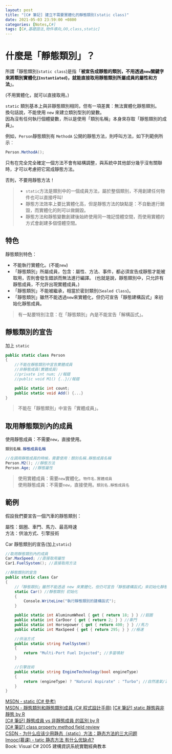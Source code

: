 ```yaml
---
layout: post
title: "[C# 筆記] 建立不需要實體化的靜態類別(static class)"
date: 2021-05-03 23:59:00 +0800
categories: [Notes,C#]
tags: [C#,基礎語法,物件導向,OO,class,static]
---
```


# 什麼是「靜態類別」？

所謂「靜態類別(`static class`)是指「**被宣告成靜態的類別，不用透過`new`關鍵字來將類別實體化(`Instantiated`)，就能直接取用靜態類別所屬成員的屬性和方法**」。     

(不用實體化，就可以直接取用。)     

`static` 類別基本上與非靜態類別相同，但有一項差異︰無法實體化靜態類別。      
換句話說，不能使用 `new` 來建立類別型別的變數。         
因為沒有任何執行個體變數，所以是使用「類別名稱」本身來存取「靜態類別的成員」。      


例如，`Person`靜態類別有 `MethodA` 公開的靜態方法，則呼叫方法，如下列範例所示︰

```c#
Person.MethodA();
```

只有在完全完全確定一個方法不會有結構調整，與系統中其他部分幾乎沒有關聯時，才可以考慮把它寫成靜態方法。

否則，不要用靜態方法！

> - `static`方法是類別中的一個成員方法，屬於整個類別，不用創建任何物件也可以直接呼叫!         
> - 靜態方法效率上要比實體化高，但是靜態方法的缺點是：不自動進行銷毀，而實體化的則可以做銷毀。        
> - 靜態方法和靜態變數創建後始終使用同一塊記憶體空間，而使用實體的方式會創建多個憶體空間。  

## 特色

靜態類別特色：      

- 不能執行實體化。(不能`new`) 
- 「靜態類別」所屬成員，包含：屬性、方法、事件，都必須宣告成靜態才能被取用，否則會發生錯誤而無法進行編譯。
(也就是說，靜態類別中，只允許有靜態成員，不允許出現實體成員。)  
- 「靜態類別」不能被繼承，相當於密封類別(`Sealed Class`)。
- 「靜態類別」雖然不能透過`new`來實體化，但仍可宣告「靜態建構函式」來初始化靜態成員。

> 有一點要特別注意：在「靜態類別」內是不能宣告「解構函式」。


## 靜態類別的宣告

加上 `static`

```c#
public static class Person
{
    //不能在靜態類別中宣告實體成員
    //非靜態成員(實體成員)
    //private int num; //報錯
    //public void M1() {..}//報錯

    public static int count;
    public static void Add() {...}
}
```

> 不能在「靜態類別」中宣告「實體成員」。


## 取用靜態類別內的成員

使用靜態成員：不需要`new`，直接使用。

```c#
類別名稱.靜態成員名稱
```

```c#
//在調用靜態成員的時候，需要使用：類別名稱.靜態成員名稱
Person.M2(); //靜態方法
Person.Age; //靜態屬性
```

> 使用實體成員：需要`new`實體化。`物件名.實體成員`      
> 使用靜態成員：不需要`new`，直接使用。`類別名.靜態成員名`


## 範例

假設我們要宣告一個汽車的靜態類別：      

屬性：鋁圈、車門、馬力、最高時速        
方法：供油方式、引擎技術        

Car 靜態類別的宣告(加上`static`)

```c#
//取用靜態類別內的成員
Car.MaxSpeed; //直接取用屬性
Car1.FuelSystem(); //直接取用方法

//靜態類別的宣告
public static class Car
{
    //「靜態類別」雖然不能透過 new 來實體化，但仍可宣告「靜態建構函式」來初始化靜態成員
    static Car() //靜態類別 初始化
    {
        Console.WriteLine("執行靜態類別的建構函式");
    }

    public static int AluminumWheel { get { return 18; } } //鋁圈
    public static int CarDoor { get { return 2; } } //車門
    public static int Horsepower { get { return 400; } } //馬力
    public static int MaxSpeed { get { return 295; } } //極速

    //供油方式
    public static string FuelSystem()
    {
        return "Multi-Port Fuel Injected"; //多當噴射
    }

    //引擎技術
    public static string EngineTechnology(bool engineType)
    {
        return (engineType) ? "Natural Aspirate" : "Turbo"; //自然進氣/渦輪增壓
    }
}
```

[MSDN - static (C# 參考)](https://learn.microsoft.com/zh-tw/dotnet/csharp/language-reference/keywords/static)      
[MSDN - 靜態類別和靜態類別成員 (C# 程式設計手冊)](https://learn.microsoft.com/zh-tw/dotnet/csharp/programming-guide/classes-and-structs/static-classes-and-static-class-members)
[[C# 筆記] static 靜態與非靜態  by R](https://riivalin.github.io/posts/2011/01/static/)     
[[C# 筆記] 靜態成員 vs 非靜態成員 的區別  by R](https://riivalin.github.io/posts/2017/02/the-difference-between-static-members-and-non-static-members/)     
[[C# 筆記] class property method field review](https://riivalin.github.io/posts/2011/01/review3/)   
[CSDN - 为什么应该少用静态（static）方法：静态方法的三大问题](https://blog.csdn.net/VoisSurTonChemin/article/details/125729755)         
[Imooc(慕课) - tatic 静态方法 有什么优缺点?](https://www.imooc.com/wenda/detail/515705)     
Book: Visual C# 2005 建構資訊系統實戰經典教本     
